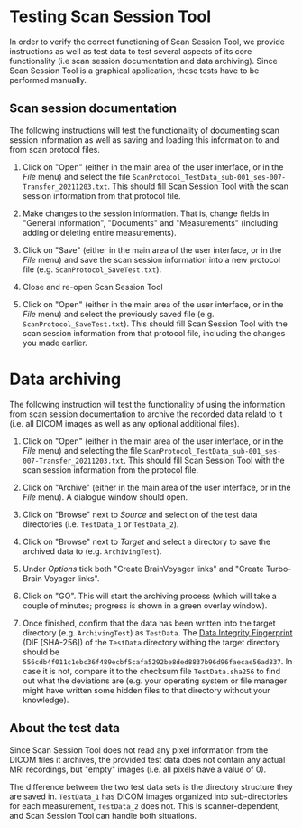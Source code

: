 # Testing Scan Session Tool
In order to verify the correct functioning of Scan Session Tool, we provide
instructions as well as test data to test several aspects of its core
functionality (i.e scan session documentation and data archiving). Since Scan
Session Tool is a graphical application, these tests have to be performed
manually.

## Scan session documentation
The following instructions will test the functionality of documenting scan
session information as well as saving and loading this information to and from
scan protocol files.

1. Click on "Open" (either in the main area of the user interface, or in the
_File_ menu) and select the file
`ScanProtocol_TestData_sub-001_ses-007-Transfer_20211203.txt`. This should
fill Scan Session Tool with the scan session information from that protocol
file.

2. Make changes to the session information. That is, change fields in "General
Information", "Documents" and "Measurements" (including adding or deleting
entire measurements).

3. Click on "Save" (either in the main area of the user interface, or in the
_File_ menu) and save the scan session information into a
new protocol file (e.g. `ScanProtocol_SaveTest.txt`).

4. Close and re-open Scan Session Tool

5. Click on "Open" (either in the main area of the user interface, or in the
_File_ menu) and select the previously saved file (e.g.
`ScanProtocol_SaveTest.txt`). This should fill Scan Session Tool with the scan
session information from that protocol file, including the changes you made
earlier.

# Data archiving
The following instruction will test the functionality of using the information
from scan session documentation to archive the recorded data relatd to it (i.e.
all DICOM images as well as any optional additional files).

1. Click on "Open" (either in the main area of the user interface, or in the
_File_ menu) and selecting the file
`ScanProtocol_TestData_sub-001_ses-007-Transfer_20211203.txt`. This should fill
Scan Session Tool with the scan session information from the protocol file.

2. Click on "Archive" (either in the main area of the user interface, or in the
_File_ menu). A dialogue window should open.

3. Click on "Browse" next to _Source_ and select on of the test data
directories (i.e. `TestData_1` or `TestData_2`).

4. Click on "Browse" next to _Target_ and select a directory to save the
archived data to (e.g. `ArchivingTest`).

5. Under _Options_ tick both "Create BrainVoyager links" and "Create
Turbo-Brain Voyager links".

6. Click on "GO". This will start the archiving process (which will take
a couple of minutes; progress is shown in a green overlay window).

7. Once finished, confirm that the data has been written into the target
directory (e.g. `ArchivingTest`) as `TestData`. The
[Data Integrity Fingerprint](https://expyriment.org/dataintegrityfingerprint/)
(DIF [SHA-256]) of the `TestData` directory withing the target directory should
be `556cdb4f011c1ebc36f489ecbf5cafa5292be8ded8837b96d96faecae56ad837`.
In case it is not, compare it to the checksum file `TestData.sha256` to find
out what the deviations are (e.g. your operating system or file manager might
have written some hidden files to that directory without your knowledge).

## About the test data
Since Scan Session Tool does not read any pixel information from the
DICOM files it archives, the provided test data does not contain any actual
MRI recordings, but "empty" images (i.e. all pixels have a value of 0).

The difference between the two test data sets is the directory structure they
are saved in. `TestData_1` has DICOM images organized into sub-directories for
each measurement, `TestData_2` does not. This is scanner-dependent, and Scan
Session Tool can handle both situations.


